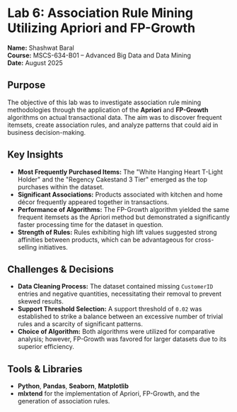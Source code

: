 # Lab 6: Association Rule Mining Utilizing Apriori and FP-Growth
**Name:** Shashwat Baral  
**Course:** MSCS-634-B01 – Advanced Big Data and Data Mining  
**Date:** August 2025  

## Purpose
The objective of this lab was to investigate association rule mining methodologies through the application of the **Apriori** and **FP-Growth** algorithms on actual transactional data. The aim was to discover frequent itemsets, create association rules, and analyze patterns that could aid in business decision-making.

## Key Insights
- **Most Frequently Purchased Items:** The "White Hanging Heart T-Light Holder" and the "Regency Cakestand 3 Tier" emerged as the top purchases within the dataset.
- **Significant Associations:** Products associated with kitchen and home décor frequently appeared together in transactions.
- **Performance of Algorithms:** The FP-Growth algorithm yielded the same frequent itemsets as the Apriori method but demonstrated a significantly faster processing time for the dataset in question.
- **Strength of Rules:** Rules exhibiting high lift values suggested strong affinities between products, which can be advantageous for cross-selling initiatives.

## Challenges & Decisions
- **Data Cleaning Process:** The dataset contained missing `CustomerID` entries and negative quantities, necessitating their removal to prevent skewed results.
- **Support Threshold Selection:** A support threshold of `0.02` was established to strike a balance between an excessive number of trivial rules and a scarcity of significant patterns.
- **Choice of Algorithm:** Both algorithms were utilized for comparative analysis; however, FP-Growth was favored for larger datasets due to its superior efficiency.

## Tools & Libraries
- **Python**, **Pandas**, **Seaborn**, **Matplotlib**
- **mlxtend** for the implementation of Apriori, FP-Growth, and the generation of association rules.
